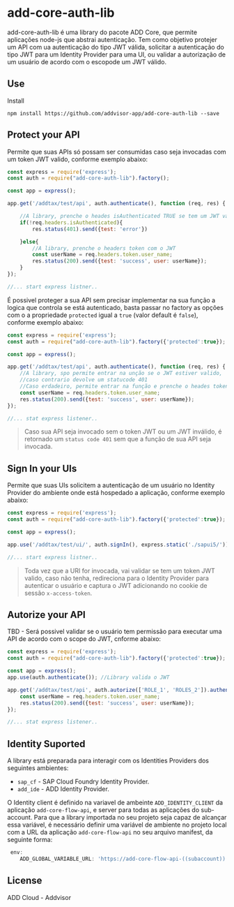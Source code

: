 # add-core-auth-lib
add-core-auth-lib é uma library do pacote ADD Core, que permite aplicações node-js que abstrai autenticação. Tem como objetivo protejer um API com ua autenticação do tipo JWT válida, solicitar a autenticação do tipo JWT para um Identity Provider para uma UI, ou validar a autorização de um usuário de acordo com o escopode um JWT válido.

## Use
Install

`npm install https://github.com/addvisor-app/add-core-auth-lib --save`


## Protect your API
Permite que suas APIs só possam ser consumidas caso seja invocadas com um token JWT valido, conforme exemplo abaixo:

```javascript
const express = require('express');
const auth = require("add-core-auth-lib").factory();

const app = express();

app.get('/addtax/test/api', auth.authenticate(), function (req, res) {

    //A library, prenche o heades isAuthenticated TRUE se tem um JWT válido
    if(!req.headers.isAuthenticated){
        res.status(401).send({test: 'error'})

    }else{
        //A library, prenche o headers token com o JWT
        const userName = req.headers.token.user_name;
        res.status(200).send({test: 'success', user: userName});
    }
});

//... start express listner..
```

É possivel proteger a sua API sem precisar implementar na sua função a logica que controla se está autenticado, basta passar no factory as opções com o a propriedade `protected` igual a `true` (valor default é `false`), conforme exemplo abaixo:

```javascript
const express = require('express');
const auth = require("add-core-auth-lib").factory({'protected':true});

const app = express();

app.get('/addtax/test/api', auth.authenticate(), function (req, res) {
    //A library, spo permite entrar na unção se o JWT estiver valido,
    //caso contrario devolve um statucode 401
    //Caso erdadeiro, permite entrar na função e prenche o heades token com o JWT
    const userName = req.headers.token.user_name;
    res.status(200).send({test: 'success', user: userName});
});

//... stat express listener..
```

> Caso sua API seja invocado sem o token JWT ou um JWT inválido, é retornado um `status code 401` sem que a função de sua API seja invocada.


## Sign In your UIs
Permite que suas UIs solicitem a autenticação de um usuário no Identity Provider do ambiente onde está hospedado a aplicação, conforme exemplo abaixo:

```javascript
const express = require('express');
const auth = require("add-core-auth-lib").factory({'protected':true});

const app = express();

app.use('/addtax/test/ui/', auth.signIn(), express.static('./sapui5/'));

//... start express listner..
```
> Toda vez que a URI for invocada, vai validar se tem um token JWT valido, caso não tenha, redireciona para o Identity Provider para autenticar o usuário e captura o JWT adicionando no cookie de sessão `x-access-token`.


## Autorize your API
TBD - Será possivel validar se o usuário tem permissão para executar uma API de acordo com o scope do JWT, cnforme abaixo:

```javascript
const express = require('express');
const auth = require("add-core-auth-lib").factory({'protected':true});

const app = express();
app.use(auth.authenticate()); //Library valida o JWT

app.get('/addtax/test/api', auth.autorize(['ROLE_1', 'ROLES_2']).authenticate(), function (req, res) {
    const userName = req.headers.token.user_name;
    res.status(200).send({test: 'success', user: userName});
});

//... stat express listener..
```

## Identity Suported
A library está preparada para interagir com os Identities Providers dos seguintes ambientes:

* `sap_cf` - SAP Cloud Foundry Identity Provider.
* `add_ide` - ADD Identity Provider.

O Identity client é definido na variavel de ambeinte `ADD_IDENTITY_CLIENT` da aplicação `add-core-flow-api`, e server para todas as aplicações do sub-account. Para que a library importada no seu projeto seja capaz de alcançar essa variável, é necessário definir uma variável de ambiente no projeto local com a URL da aplicação `add-core-flow-api` no seu arquivo manifest, da seguinte forma:

```javascript
 env:
    ADD_GLOBAL_VARIABLE_URL: 'https://add-core-flow-api-((subaccount)).((domain))/add/flow/runtime/variables'
```

## License

ADD Cloud - Addvisor